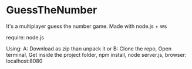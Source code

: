 GuessTheNumber
==============
It's a multiplayer guess the number game. Made with node.js + ws

require: node.js

Using: A: Download as zip than unpack it or B: Clone the repo,
       Open terminal,
       Get inside the project folder,
       npm install,
       node server.js,
       browser: localhost:8080
